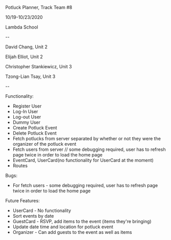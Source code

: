 Potluck Planner, Track Team #8

10/19-10/23/2020

Lambda School

--

David Chang, Unit 2

Elijah Elliot, Unit 2

Christopher Stankiewicz, Unit 3

Tzong-Lian Tsay, Unit 3

--

Functionality:

- Register User
- Log-In User
- Log-out User
- Dummy User
- Create Potluck Event
- Delete Potluck Event
- Fetch potlucks from server separated by whether or not they were the organizer of the potluck event
- Fetch users from server // some debugging required, user has to refresh page twice in order to load the home page
- EventCard, UserCard(no functionality for UserCard at the moment)
- Routes

Bugs:

- For fetch users - some debugging required, user has to refresh page twice in order to load the home page

Future Features:

- UserCard - No functionality
- Sort events by date
- GuestCard - RSVP, add items to the event (items they're bringing)
- Update date time and location for potluck event
- Organizer - Can add guests to the event as well as items
